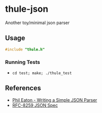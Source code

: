 # thule-json

Another toy/minimal json parser

## Usage

```c
#include "thule.h"

```

### Running Tests

- `cd test; make; ./thule_test`

## References

- [Phil Eaton - Writing a Simple JSON Parser](https://notes.eatonphil.com/writing-a-simple-json-parser.html)
- [RFC-8259 JSON Spec](https://datatracker.ietf.org/doc/html/rfc8259)
